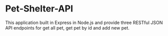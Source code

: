 # Pet-Shelter-API
This application built in Express in Node.js and provide three RESTful JSON API endpoints for get all pet, get pet by id and add new pet.
